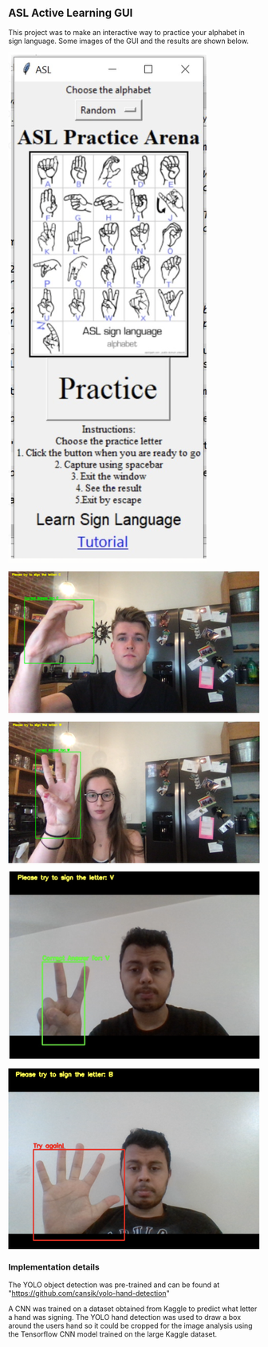 ## ASL Active Learning GUI

This project was to make an interactive way to practice your alphabet in sign language.  Some images of the GUI and the results are shown below.  

![ASL Detection GUI](Images/GUI_Interface.png)

![ASL Example 1](Images/Pic1.png)

![ASL Example 2](Images/Pic2.png)

![ASL Example 3](Images/Pic3.png)

![ASL Example 4](Images/Pic4.png)

### Implementation details

The YOLO object detection was pre-trained and can be found at "https://github.com/cansik/yolo-hand-detection"

A CNN was trained on a dataset obtained from Kaggle to predict what letter a hand was signing.  The YOLO hand detection was used to draw a box around the users hand so it could be cropped for the image analysis using the Tensorflow CNN model trained on the large Kaggle dataset.  

